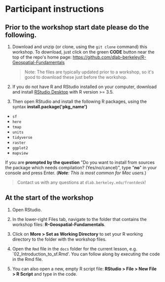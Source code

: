 # Participant instructions

## Prior to the workshop start date please do the following.

1. Download and unzip (or clone, using the `git clone` command) this workshop. To download, just click on the green **CODE** button near the top of the repo's home page: https://github.com/dlab-berkeley/R-Geospatial-Fundamentals
    
    > Note: The files are typically updated prior to a workshop, so it's good to download these just before the workshop.


2. If you do not have R and RStudio installed on your computer, download and install [RStudio Desktop](https://rstudio.com/products/rstudio/) with R version >= 3.5.

3. Then open RStudio and install the following R packages, using the syntax **install.package('pkg_name')** 
  * `sf`
  * `here`
  * `tmap`
  * `units`
  * `tidyverse`
  * `raster`
  * `ggplot2`
  * `mapview`

If you are __prompted by the question__ "Do you want to install from sources the package which needs compilation? (Yes/no/cancel)", type "**no**" in your console and press Enter. (***Note**: This is most common for Mac users.*)

<!-- 
TO DO add confirmation code that their packages are installed correctly
4. After installation is complete, open the ['01-core_concepts_and_plotting.html'](https://dlab-berkeley.github.io/Geospatial-Fundamentals-in-R-with-sf/01-core_concepts_and_plotting.html#1) file in the 'docs' folder, to launch Pthe slides for Part I.
-->

> Contact us with any questions at `dlab.berkeley.edu/frontdesk`!

## At the start of the workshop

1. Open RStudio.

2. In the lower-right Files tab, navigate to the folder that contains the workshop files: **R-Geospatial-Fundamentals**.

3. Click on **More > Set as Working Directory** to set your R working directory to the folder with the workshop files.

4. Open the `Rmd` file in the `docs` folder for the current lesson, e.g. `02_Introduction_to_sf.Rmd'. You can follow along by executing the code in the Rmd file.

5. You can also open a new, empty R script file: **RStudio > File > New File > R Script** and type in the code.


 

